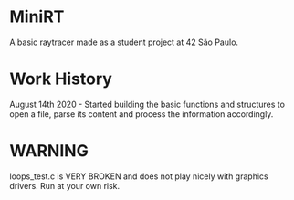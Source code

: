 # MiniRT
A basic raytracer made as a student project at 42 São Paulo.

# Work History

August 14th 2020 - Started building the basic functions and structures to open a file, parse its content and process the information accordingly.

# WARNING

loops_test.c is VERY BROKEN and does not play nicely with graphics drivers. Run at your own risk.
